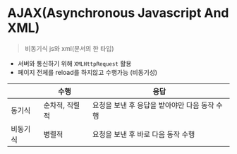 # AJAX(Asynchronous Javascript And XML)

> 비동기식 js와 xml(문서의 한 타입)

- 서버와 통신하기 위해 `XMLHttpRequest` 활용
- 페이지 전체를 reload를 하지않고 수행가능 (비동기성)

|          | 수행           | 응답                                          |
| -------- | -------------- | --------------------------------------------- |
| 동기식   | 순차적, 직렬적 | 요청을 보낸 후 응답을 받아야만 다음 동작 수행 |
| 비동기식 | 병렬적         | 요청을 보낸 후 바로 다음 동작 수행            |


